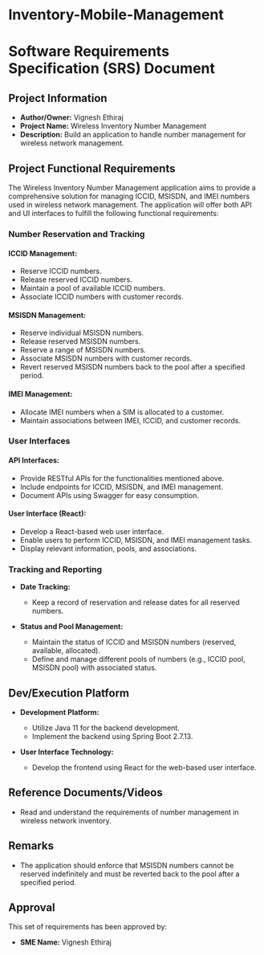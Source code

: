 # Inventory-Mobile-Management

# Software Requirements Specification (SRS) Document

## Project Information

- **Author/Owner:** Vignesh Ethiraj
- **Project Name:** Wireless Inventory Number Management
- **Description:** Build an application to handle number management for wireless network management.

## Project Functional Requirements

The Wireless Inventory Number Management application aims to provide a comprehensive solution for managing ICCID, MSISDN, and IMEI numbers used in wireless network management. The application will offer both API and UI interfaces to fulfill the following functional requirements:

### Number Reservation and Tracking

#### ICCID Management:

- Reserve ICCID numbers.
- Release reserved ICCID numbers.
- Maintain a pool of available ICCID numbers.
- Associate ICCID numbers with customer records.

#### MSISDN Management:

- Reserve individual MSISDN numbers.
- Release reserved MSISDN numbers.
- Reserve a range of MSISDN numbers.
- Associate MSISDN numbers with customer records.
- Revert reserved MSISDN numbers back to the pool after a specified period.

#### IMEI Management:

- Allocate IMEI numbers when a SIM is allocated to a customer.
- Maintain associations between IMEI, ICCID, and customer records.

### User Interfaces

#### API Interfaces:

- Provide RESTful APIs for the functionalities mentioned above.
- Include endpoints for ICCID, MSISDN, and IMEI management.
- Document APIs using Swagger for easy consumption.

#### User Interface (React):

- Develop a React-based web user interface.
- Enable users to perform ICCID, MSISDN, and IMEI management tasks.
- Display relevant information, pools, and associations.

### Tracking and Reporting

- **Date Tracking:**
  - Keep a record of reservation and release dates for all reserved numbers.

- **Status and Pool Management:**
  - Maintain the status of ICCID and MSISDN numbers (reserved, available, allocated).
  - Define and manage different pools of numbers (e.g., ICCID pool, MSISDN pool) with associated status.

## Dev/Execution Platform

- **Development Platform:**
  - Utilize Java 11 for the backend development.
  - Implement the backend using Spring Boot 2.7.13.

- **User Interface Technology:**
  - Develop the frontend using React for the web-based user interface.

## Reference Documents/Videos

- Read and understand the requirements of number management in wireless network inventory.

## Remarks

- The application should enforce that MSISDN numbers cannot be reserved indefinitely and must be reverted back to the pool after a specified period.

## Approval

This set of requirements has been approved by:

- **SME Name:** Vignesh Ethiraj
